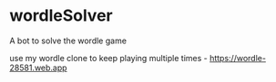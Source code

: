 # wordleSolver
A bot to solve the wordle game

use my wordle clone to keep playing multiple times - https://wordle-28581.web.app
